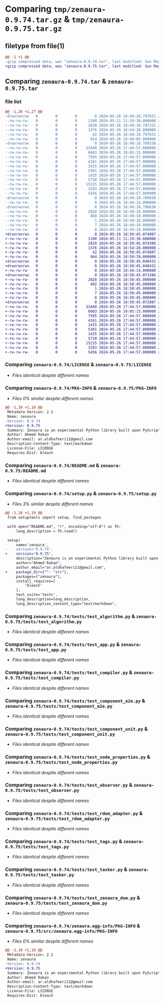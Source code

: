 # Comparing `tmp/zenaura-0.9.74.tar.gz` & `tmp/zenaura-0.9.75.tar.gz`

## filetype from file(1)

```diff
@@ -1 +1 @@
-gzip compressed data, was "zenaura-0.9.74.tar", last modified: Sun May 26 18:49:10 2024, max compression
+gzip compressed data, was "zenaura-0.9.75.tar", last modified: Sun May 26 18:50:45 2024, max compression
```

## Comparing `zenaura-0.9.74.tar` & `zenaura-0.9.75.tar`

### file list

```diff
@@ -1,26 +1,27 @@
-drwxrwxrwx   0        0        0        0 2024-05-26 18:49:10.797831 zenaura-0.9.74/
--rw-rw-rw-   0        0        0     1100 2024-05-11 11:29:30.000000 zenaura-0.9.74/LICENSE
--rw-rw-rw-   0        0        0     2028 2024-05-26 18:49:10.797331 zenaura-0.9.74/PKG-INFO
--rw-rw-rw-   0        0        0     1376 2024-05-26 16:54:28.000000 zenaura-0.9.74/README.md
--rw-rw-rw-   0        0        0       42 2024-05-26 18:49:10.797831 zenaura-0.9.74/setup.cfg
--rw-rw-rw-   0        0        0      914 2024-05-26 18:49:05.000000 zenaura-0.9.74/setup.py
-drwxrwxrwx   0        0        0        0 2024-05-26 18:49:10.789330 zenaura-0.9.74/tests/
--rw-rw-rw-   0        0        0    33440 2024-05-26 17:44:57.000000 zenaura-0.9.74/tests/test_algorithm.py
--rw-rw-rw-   0        0        0     6603 2024-05-26 18:05:15.000000 zenaura-0.9.74/tests/test_app.py
--rw-rw-rw-   0        0        0     7595 2024-05-26 17:44:57.000000 zenaura-0.9.74/tests/test_compiler.py
--rw-rw-rw-   0        0        0     4161 2024-05-26 17:44:57.000000 zenaura-0.9.74/tests/test_component_e2e.py
--rw-rw-rw-   0        0        0     1415 2024-05-26 17:44:57.000000 zenaura-0.9.74/tests/test_component_unit.py
--rw-rw-rw-   0        0        0     5301 2024-05-26 17:44:57.000000 zenaura-0.9.74/tests/test_node_properties.py
--rw-rw-rw-   0        0        0     1435 2024-05-26 17:44:57.000000 zenaura-0.9.74/tests/test_observer.py
--rw-rw-rw-   0        0        0     5710 2024-05-26 17:44:57.000000 zenaura-0.9.74/tests/test_rdom_adapter.py
--rw-rw-rw-   0        0        0    15215 2024-05-26 17:44:57.000000 zenaura-0.9.74/tests/test_tags.py
--rw-rw-rw-   0        0        0     3293 2024-05-26 17:44:57.000000 zenaura-0.9.74/tests/test_tasker.py
--rw-rw-rw-   0        0        0     5456 2024-05-26 17:44:57.000000 zenaura-0.9.74/tests/test_zenaura_dom.py
-drwxrwxrwx   0        0        0        0 2024-05-26 18:49:10.789830 zenaura-0.9.74/zenaura/
--rw-rw-rw-   0        0        0        0 2024-05-26 18:44:14.000000 zenaura-0.9.74/zenaura/__init__.py
-drwxrwxrwx   0        0        0        0 2024-05-26 18:49:10.796830 zenaura-0.9.74/zenaura.egg-info/
--rw-rw-rw-   0        0        0     2028 2024-05-26 18:49:10.000000 zenaura-0.9.74/zenaura.egg-info/PKG-INFO
--rw-rw-rw-   0        0        0      468 2024-05-26 18:49:10.000000 zenaura-0.9.74/zenaura.egg-info/SOURCES.txt
--rw-rw-rw-   0        0        0        1 2024-05-26 18:49:10.000000 zenaura-0.9.74/zenaura.egg-info/dependency_links.txt
--rw-rw-rw-   0        0        0        7 2024-05-26 18:49:10.000000 zenaura-0.9.74/zenaura.egg-info/requires.txt
--rw-rw-rw-   0        0        0        8 2024-05-26 18:49:10.000000 zenaura-0.9.74/zenaura.egg-info/top_level.txt
+drwxrwxrwx   0        0        0        0 2024-05-26 18:50:45.074887 zenaura-0.9.75/
+-rw-rw-rw-   0        0        0     1100 2024-05-11 11:29:30.000000 zenaura-0.9.75/LICENSE
+-rw-rw-rw-   0        0        0     2028 2024-05-26 18:50:45.074388 zenaura-0.9.75/PKG-INFO
+-rw-rw-rw-   0        0        0     1376 2024-05-26 16:54:28.000000 zenaura-0.9.75/README.md
+-rw-rw-rw-   0        0        0       42 2024-05-26 18:50:45.074887 zenaura-0.9.75/setup.cfg
+-rw-rw-rw-   0        0        0      944 2024-05-26 18:50:39.000000 zenaura-0.9.75/setup.py
+drwxrwxrwx   0        0        0        0 2024-05-26 18:50:45.046432 zenaura-0.9.75/src/
+drwxrwxrwx   0        0        0        0 2024-05-26 18:50:45.048432 zenaura-0.9.75/src/zenaura/
+-rw-rw-rw-   0        0        0        0 2024-05-26 18:44:14.000000 zenaura-0.9.75/src/zenaura/__init__.py
+drwxrwxrwx   0        0        0        0 2024-05-26 18:50:45.073386 zenaura-0.9.75/src/zenaura.egg-info/
+-rw-rw-rw-   0        0        0     2028 2024-05-26 18:50:45.000000 zenaura-0.9.75/src/zenaura.egg-info/PKG-INFO
+-rw-rw-rw-   0        0        0      492 2024-05-26 18:50:45.000000 zenaura-0.9.75/src/zenaura.egg-info/SOURCES.txt
+-rw-rw-rw-   0        0        0        1 2024-05-26 18:50:45.000000 zenaura-0.9.75/src/zenaura.egg-info/dependency_links.txt
+-rw-rw-rw-   0        0        0        7 2024-05-26 18:50:45.000000 zenaura-0.9.75/src/zenaura.egg-info/requires.txt
+-rw-rw-rw-   0        0        0        8 2024-05-26 18:50:45.000000 zenaura-0.9.75/src/zenaura.egg-info/top_level.txt
+drwxrwxrwx   0        0        0        0 2024-05-26 18:50:45.072887 zenaura-0.9.75/tests/
+-rw-rw-rw-   0        0        0    33440 2024-05-26 17:44:57.000000 zenaura-0.9.75/tests/test_algorithm.py
+-rw-rw-rw-   0        0        0     6603 2024-05-26 18:05:15.000000 zenaura-0.9.75/tests/test_app.py
+-rw-rw-rw-   0        0        0     7595 2024-05-26 17:44:57.000000 zenaura-0.9.75/tests/test_compiler.py
+-rw-rw-rw-   0        0        0     4161 2024-05-26 17:44:57.000000 zenaura-0.9.75/tests/test_component_e2e.py
+-rw-rw-rw-   0        0        0     1415 2024-05-26 17:44:57.000000 zenaura-0.9.75/tests/test_component_unit.py
+-rw-rw-rw-   0        0        0     5301 2024-05-26 17:44:57.000000 zenaura-0.9.75/tests/test_node_properties.py
+-rw-rw-rw-   0        0        0     1435 2024-05-26 17:44:57.000000 zenaura-0.9.75/tests/test_observer.py
+-rw-rw-rw-   0        0        0     5710 2024-05-26 17:44:57.000000 zenaura-0.9.75/tests/test_rdom_adapter.py
+-rw-rw-rw-   0        0        0    15215 2024-05-26 17:44:57.000000 zenaura-0.9.75/tests/test_tags.py
+-rw-rw-rw-   0        0        0     3293 2024-05-26 17:44:57.000000 zenaura-0.9.75/tests/test_tasker.py
+-rw-rw-rw-   0        0        0     5456 2024-05-26 17:44:57.000000 zenaura-0.9.75/tests/test_zenaura_dom.py
```

### Comparing `zenaura-0.9.74/LICENSE` & `zenaura-0.9.75/LICENSE`

 * *Files identical despite different names*

### Comparing `zenaura-0.9.74/PKG-INFO` & `zenaura-0.9.75/PKG-INFO`

 * *Files 0% similar despite different names*

```diff
@@ -1,10 +1,10 @@
 Metadata-Version: 2.1
 Name: zenaura
-Version: 0.9.74
+Version: 0.9.75
 Summary: Zenaura is an experimental Python library built upon PyScript, designed to empower Python developers to create stateful, component-based Single Page Applications (SPAs). By leveraging a virtual DOM implementation, Zenaura optimizes the performance, reactivity, responsiveness, and interactivity of web applications. This allows developers to build high-performance, dynamic web applications using familiar Python concepts and syntax.
 Author: Ahmed Rakan
 Author-email: ar.aldhafeeri11@gmail.com
 Description-Content-Type: text/markdown
 License-File: LICENSE
 Requires-Dist: bleach
```

### Comparing `zenaura-0.9.74/README.md` & `zenaura-0.9.75/README.md`

 * *Files identical despite different names*

### Comparing `zenaura-0.9.74/setup.py` & `zenaura-0.9.75/setup.py`

 * *Files 3% similar despite different names*

```diff
@@ -1,18 +1,19 @@
 from setuptools import setup, find_packages
 
 with open("README.md", "r", encoding="utf-8") as fh:
     long_description = fh.read()
 
 setup(
     name='zenaura',
-    version='0.9.74',
+    version='0.9.75',
     description="Zenaura is an experimental Python library built upon PyScript, designed to empower Python developers to create stateful, component-based Single Page Applications (SPAs). By leveraging a virtual DOM implementation, Zenaura optimizes the performance, reactivity, responsiveness, and interactivity of web applications. This allows developers to build high-performance, dynamic web applications using familiar Python concepts and syntax.",
     author="Ahmed Rakan",
     author_email="ar.aldhafeeri11@gmail.com",
+    package_dir={"": "src"},
     packages=["zenaura"],
     install_requires=[
         'bleach'
     ],
     test_suite='tests',
     long_description=long_description,
     long_description_content_type="text/markdown",
```

### Comparing `zenaura-0.9.74/tests/test_algorithm.py` & `zenaura-0.9.75/tests/test_algorithm.py`

 * *Files identical despite different names*

### Comparing `zenaura-0.9.74/tests/test_app.py` & `zenaura-0.9.75/tests/test_app.py`

 * *Files identical despite different names*

### Comparing `zenaura-0.9.74/tests/test_compiler.py` & `zenaura-0.9.75/tests/test_compiler.py`

 * *Files identical despite different names*

### Comparing `zenaura-0.9.74/tests/test_component_e2e.py` & `zenaura-0.9.75/tests/test_component_e2e.py`

 * *Files identical despite different names*

### Comparing `zenaura-0.9.74/tests/test_component_unit.py` & `zenaura-0.9.75/tests/test_component_unit.py`

 * *Files identical despite different names*

### Comparing `zenaura-0.9.74/tests/test_node_properties.py` & `zenaura-0.9.75/tests/test_node_properties.py`

 * *Files identical despite different names*

### Comparing `zenaura-0.9.74/tests/test_observer.py` & `zenaura-0.9.75/tests/test_observer.py`

 * *Files identical despite different names*

### Comparing `zenaura-0.9.74/tests/test_rdom_adapter.py` & `zenaura-0.9.75/tests/test_rdom_adapter.py`

 * *Files identical despite different names*

### Comparing `zenaura-0.9.74/tests/test_tags.py` & `zenaura-0.9.75/tests/test_tags.py`

 * *Files identical despite different names*

### Comparing `zenaura-0.9.74/tests/test_tasker.py` & `zenaura-0.9.75/tests/test_tasker.py`

 * *Files identical despite different names*

### Comparing `zenaura-0.9.74/tests/test_zenaura_dom.py` & `zenaura-0.9.75/tests/test_zenaura_dom.py`

 * *Files identical despite different names*

### Comparing `zenaura-0.9.74/zenaura.egg-info/PKG-INFO` & `zenaura-0.9.75/src/zenaura.egg-info/PKG-INFO`

 * *Files 0% similar despite different names*

```diff
@@ -1,10 +1,10 @@
 Metadata-Version: 2.1
 Name: zenaura
-Version: 0.9.74
+Version: 0.9.75
 Summary: Zenaura is an experimental Python library built upon PyScript, designed to empower Python developers to create stateful, component-based Single Page Applications (SPAs). By leveraging a virtual DOM implementation, Zenaura optimizes the performance, reactivity, responsiveness, and interactivity of web applications. This allows developers to build high-performance, dynamic web applications using familiar Python concepts and syntax.
 Author: Ahmed Rakan
 Author-email: ar.aldhafeeri11@gmail.com
 Description-Content-Type: text/markdown
 License-File: LICENSE
 Requires-Dist: bleach
```

